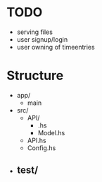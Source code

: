 # TODO

- serving files
- user signup/login
- user owning of timeentries

# Structure

- app/
    - main
- src/
    - API/
        - <name>.hs
        - Model.hs
    - API.hs
    - Config.hs
- test/
    - 

